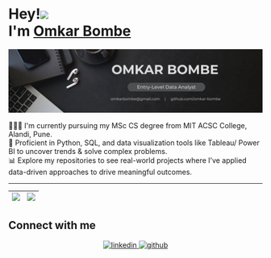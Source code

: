 # Hey!<img src="https://raw.githubusercontent.com/MartinHeinz/MartinHeinz/master/wave.gif" width="35"> <br/> I'm [Omkar Bombe](https://github.com/omii1623)

![Omkar Bombe (2)](https://github.com/omii1623/omii1623/blob/main/Omkar%20Bombe%20(16).png)


👨🏻‍🎓 I'm currently pursuing my MSc CS degree from MIT ACSC College, Alandi, Pune. <br />
🎯 Proficient in Python, SQL, and data visualization tools like Tableau/ Power BI to uncover trends & solve complex problems. <br />
📊 Explore my repositories to see real-world projects where I’ve applied data-driven approaches to drive meaningful outcomes.

---

|<img src="https://github-readme-stats.vercel.app/api?username=omii1623&show_icons=true&theme=tokyonight"/>|<img src="https://github-readme-streak-stats.herokuapp.com/?user=omii1623&theme=tokyonight"/>|
|---|---|

 ## Connect with me  
<div align="center">
 <a href="https://www.linkedin.com/in/omkar-bombe/" target="_blank">
<img src=https://img.shields.io/badge/linkedin-%231E77B5.svg?&style=for-the-badge&logo=linkedin&logoColor=white alt=linkedin style="margin-bottom: 5px;" />
</a>
<a href="https://github.com/omii1623" target="_blank">
<img src=https://img.shields.io/badge/github-%2324292e.svg?&style=for-the-badge&logo=github&logoColor=white alt=github style="margin-bottom: 5px;" />
</a>
